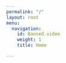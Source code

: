 ```yaml
---
permalink: "/"
layout: root
menu:
  navigation:
    id: Banned.video
    weight: 1
    title: Home

---
```

